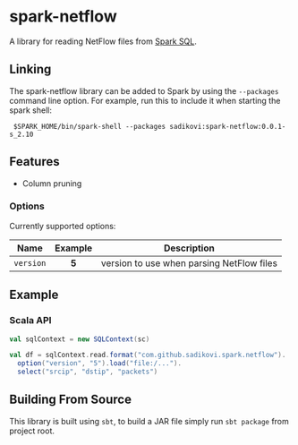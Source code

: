 # spark-netflow
A library for reading NetFlow files from [Spark SQL](http://spark.apache.org/docs/latest/sql-programming-guide.html).

## Linking
The spark-netflow library can be added to Spark by using the `--packages` command line option. For
example, run this to include it when starting the spark shell:
```shell
 $SPARK_HOME/bin/spark-shell --packages sadikovi:spark-netflow:0.0.1-s_2.10
```

## Features
- Column pruning

### Options
Currently supported options:

| Name | Example | Description |
|------|:-------:|-------------|
| `version` | **5** | version to use when parsing NetFlow files

## Example

### Scala API
```scala
val sqlContext = new SQLContext(sc)

val df = sqlContext.read.format("com.github.sadikovi.spark.netflow").
  option("version", "5").load("file:/...").
  select("srcip", "dstip", "packets")
```

## Building From Source
This library is built using `sbt`, to build a JAR file simply run `sbt package` from project root.
